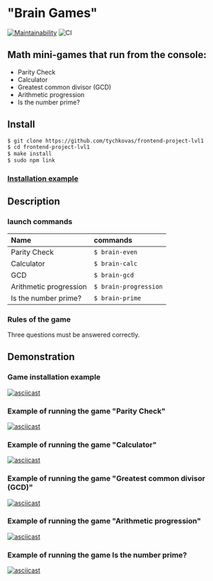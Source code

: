 # "Brain Games"

[![Maintainability](https://api.codeclimate.com/v1/badges/a99a88d28ad37a79dbf6/maintainability)](https://codeclimate.com/github/codeclimate/codeclimate/maintainability) ![CI](https://github.com/tychkovas/frontend-project-lvl1/workflows/CI/badge.svg)

## Math mini-games that run from the console:
 - Parity Check
 - Calculator
 - Greatest common divisor (GCD)
 - Arithmetic progression
 - Is the number prime?

## Install

```sh
$ git clone https://github.com/tychkovas/frontend-project-lvl1
$ cd frontend-project-lvl1
$ make install
$ sudo npm link
```

### [Installation example](#Game-installation-example)

## Description

### launch commands

|  Name                       |  commands           |
|:--------------------------- |:------------------- |
|  Parity Check               | `$ brain-even`        |
|  Calculator                 | `$ brain-calc`        |
|  GCD                        | `$ brain-gcd`         | 
|  Arithmetic progression     | `$ brain-progression` |
|  Is the number prime?       | `$ brain-prime`       | 

### Rules of the game

Three questions must be answered correctly.


## Demonstration

### Game installation example

[![asciicast](https://asciinema.org/a/310281.svg)](https://asciinema.org/a/310281)


### Example of running the game "Parity Check"

[![asciicast](https://asciinema.org/a/310282.svg)](https://asciinema.org/a/310282)


### Example of running the game "Calculator"

[![asciicast](https://asciinema.org/a/310283.svg)](https://asciinema.org/a/310283)


### Example of running the game "Greatest common divisor (GCD)"

[![asciicast](https://asciinema.org/a/310490.svg)](https://asciinema.org/a/310490)


### Example of running the game "Arithmetic progression"

[![asciicast](https://asciinema.org/a/311191.svg)](https://asciinema.org/a/311191)


### Example of running the game Is the number prime?

[![asciicast](https://asciinema.org/a/311189.svg)](https://asciinema.org/a/311189)
